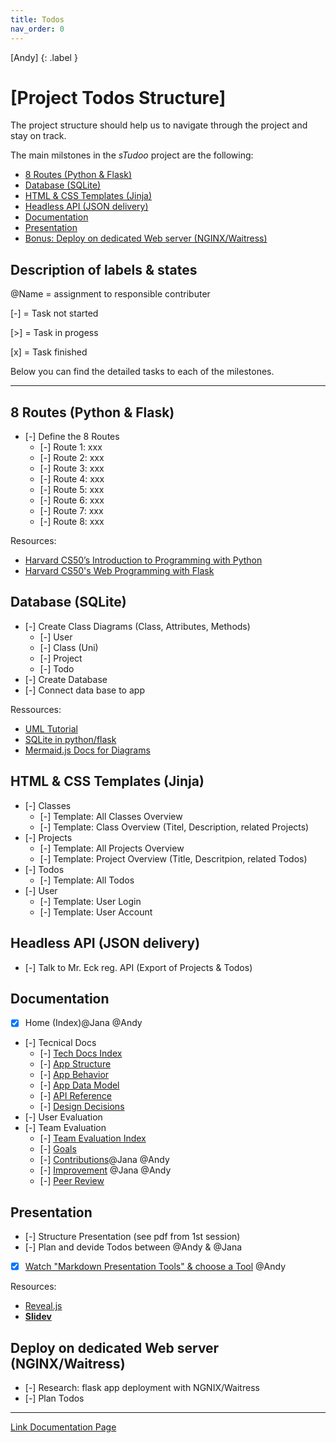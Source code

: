 ```yaml
---
title: Todos
nav_order: 0
---
```

[Andy]
{: .label }

# [Project Todos Structure]

The project structure should help us to navigate through the project and stay on track.

The main milstones in the *sTudoo* project are the following:

- [8 Routes (Python & Flask)](#8-routes-python--flask)
- [Database (SQLite)](#database-sqlite)
- [HTML & CSS Templates (Jinja)](#html--css-templates-jinja)
- [Headless API (JSON delivery)](#headless-api-json-delivery)
- [Documentation](#documentation)
- [Presentation](#presentation)
- [Bonus: Deploy on dedicated Web server (NGINX/Waitress)](#deploy-on-dedicated-web-server-nginxwaitress)

## Description of labels & states

@Name = assignment to responsible contributer

[-] = Task not started

[>] = Task in progess

[x] = Task finished

Below you can find the detailed tasks to each of the milestones.

---

## 8 Routes (Python & Flask)

- [-] Define the 8 Routes
  - [-] Route 1: xxx
  - [-] Route 2: xxx
  - [-] Route 3: xxx
  - [-] Route 4: xxx
  - [-] Route 5: xxx
  - [-] Route 6: xxx
  - [-] Route 7: xxx
  - [-] Route 8: xxx

Resources: 
  - [Harvard CS50’s Introduction to Programming with Python](https://youtu.be/nLRL_NcnK-4)
  - [Harvard CS50's Web Programming with Flask](https://youtu.be/zdgYw-3tzfI)

## Database (SQLite)
- [-] Create Class Diagrams (Class, Attributes, Methods)
  - [-] User
  - [-] Class (Uni)
  - [-] Project
  - [-] Todo
- [-] Create Database
- [-] Connect data base to app

Ressources:
  - [UML Tutorial](https://youtu.be/WnMQ8HlmeXc)
  - [SQLite in python/flask](https://youtu.be/tPxUSWTvZAs)
  - [Mermaid.js Docs for Diagrams](https://mermaid.js.org/intro/)

## HTML & CSS Templates (Jinja)
- [-] Classes 
  - [-] Template: All Classes Overview
  - [-] Template: Class Overview (Titel, Description, related Projects)
- [-] Projects
  - [-] Template: All Projects Overview
  - [-] Template: Project Overview (Title, Descritpion, related Todos)
- [-] Todos
  - [-] Template: All Todos
- [-] User
  - [-] Template: User Login
  - [-] Template: User Account

## Headless API (JSON delivery)
- [-] Talk to Mr. Eck reg. API (Export of Projects & Todos)

## Documentation
- [x] Home (Index)@Jana @Andy
- [-] Tecnical Docs
  - [-] [Tech Docs Index](/docs/technical-docs/)
  - [-] [App Structure](/docs/technical-docs/app-structure)
  - [-] [App Behavior](/docs/technical-docs/app-behavior)
  - [-] [App Data Model](/docs/technical-docs/data-model)
  - [-] [API Reference](/docs/technical-docs/api-reference)
  - [-] [Design Decisions](/docs/technical-docs/design-decisions)
- [-] User Evaluation
- [-] Team Evaluation
  - [-] [Team Evaluation Index](/docs/team-eval/index)
  - [-] [Goals](/docs/team-eval/goals)
  - [-] [Contributions](/docs/team-eval/contributions)@Jana @Andy
  - [-] [Improvement](/docs/team-eval/improvements) @Jana @Andy
  - [-] [Peer Review](/docs/team-eval/peer-review)

## Presentation

- [-] Structure Presentation (see pdf from 1st session)
- [-] Plan and devide Todos between @Andy & @Jana
- [x] [Watch "Markdown Presentation Tools" & choose a Tool](https://youtu.be/owx5KoiqFBs) @Andy

Resources:
- [Reveal.js](https://revealjs.com/)
- **[Slidev](https://sli.dev/)**



## Deploy on dedicated Web server (NGINX/Waitress)

- [-] Research: flask app deployment with NGNIX/Waitress
- [-] Plan Todos

---

[Link Documentation Page](https://www.andreas-moor.de/sTudoo/)